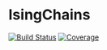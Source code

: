 # IsingChains

[![Build Status](https://github.com/stecrotti/IsingChains.jl/actions/workflows/CI.yml/badge.svg?branch=main)](https://github.com/stecrotti/IsingChains.jl/actions/workflows/CI.yml?query=branch%3Amain)
[![Coverage](https://codecov.io/gh/stecrotti/IsingChains.jl/branch/main/graph/badge.svg)](https://codecov.io/gh/stecrotti/IsingChains.jl)
